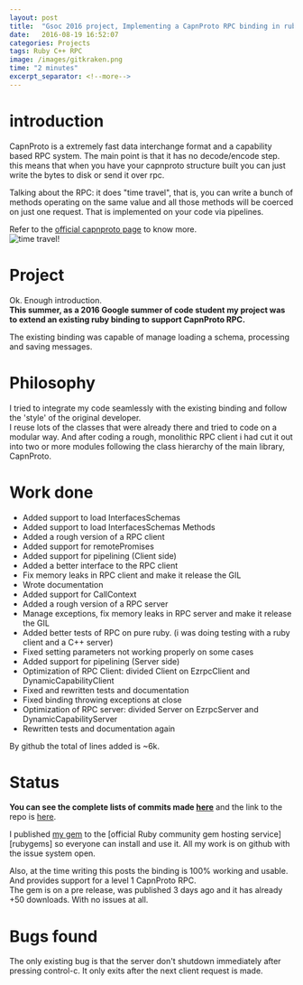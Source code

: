 ```yaml
---
layout: post
title:  "Gsoc 2016 project, Implementing a CapnProto RPC binding in ruby"
date:   2016-08-19 16:52:07
categories: Projects
tags: Ruby C++ RPC
image: /images/gitkraken.png
time: "2 minutes"
excerpt_separator: <!--more-->
---
```


# introduction

CapnProto is a extremely fast data interchange format and a capability based RPC
system. The main point is that it has no decode/encode step.  
this means that when you have your capnproto structure built you can just write the bytes to
disk or send it over rpc.


Talking about the RPC: it does "time travel", that is, you can write a bunch of methods
operating on the same value and all those methods will be coerced on just one request.
That is implemented on your code via pipelines.  
<!--more-->
Refer to the [official capnproto page][capnprotoPage] to know more.  
![time travel!][ttravel]  

# Project

Ok. Enough introduction.  
**This summer, as a 2016 Google summer of code student my project was to extend
an existing ruby binding to support CapnProto RPC.**  

The existing binding was capable of manage loading a schema, processing and saving messages.

# Philosophy

I tried to integrate my code seamlessly with the existing binding and follow the 'style' of the original developer.  
I reuse lots of the classes that were already there and tried to code on a modular way.
And after coding a rough, monolithic RPC client i had cut it out into two or more modules following the class hierarchy of the main library,
CapnProto.

# Work done

- Added support to load InterfacesSchemas
- Added support to load InterfacesSchemas Methods
- Added a rough version of a RPC client
- Added support for remotePromises
- Added support for pipelining (Client side)
- Added a better interface to the RPC client
- Fix memory leaks in RPC client and make it release the GIL
- Wrote documentation
- Added support for CallContext
- Added a rough version of a RPC server
- Manage exceptions, fix memory leaks in RPC server and make it release the GIL
- Added better tests of RPC on pure ruby. (i was doing testing with a ruby client and a C++ server)
- Fixed setting parameters not working properly on some cases
- Added support for pipelining (Server side)
- Optimization of RPC Client: divided Client on EzrpcClient and DynamicCapabilityClient
- Fixed and rewritten tests and documentation  
- Fixed binding throwing exceptions at close
- Optimization of RPC server: divided Server on EzrpcServer and DynamicCapabilityServer
- Rewritten tests and documentation again

By github the total of lines added is ~6k.


# Status

**You can see the complete lists of commits made [here][linkCommits]** and the link to
the repo is [here][linkBinding].


I published [my gem][link_gem] to the [official Ruby community gem hosting service][rubygems] so everyone can install and use it.
All my work is on github with the issue system open.


Also, at the time writing this posts the binding is 100% working and usable.
And provides support for a level 1 CapnProto RPC.   
The gem is on a pre release, was published 3 days ago and it has already +50 downloads. With no issues at all.

# Bugs found

The only existing bug is that the server don't shutdown immediately after pressing control-c.
It only exits after the next client request is made.


[ttravel]: https://capnproto.org/images/time-travel.png
[linkBinding]: https://github.com/nemoNoboru/capnp-ruby
[linkCommits]: https://github.com/nemoNoboru/capnp-ruby/commits/master?author=nemoNoboru
[capnprotoPage]: https://capnproto.org/
[link_gem]: https://rubygems.org/gems/capn_proto-rpc

